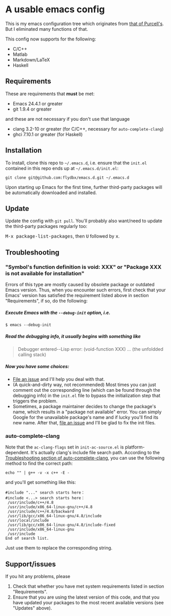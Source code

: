 # A usable emacs config

This is my emacs configuration tree which originates from [that of Purcell's](https://github.com/purcell/emacs.d). But I eliminated many functions of that.

This config now supports for the following:

* C/C++
* Matlab
* Markdown/LaTeX
* Haskell

## Requirements
These are requirements that **must** be met:

* Emacs 24.4.1 or greater
* git 1.9.4 or greater

and these are not necessary if you don't use that language

* clang 3.2-10 or greater (for C/C++, necessary for `auto-complete-clang`)
* ghci 7.10.1 or greater (for Haskell)

## Installation
To install, clone this repo to `~/.emacs.d`, i.e. ensure that the
`init.el` contained in this repo ends up at `~/.emacs.d/init.el`:

```
git clone git@github.com:flydbx/emacs.d.git ~/.emacs.d
```

Upon starting up Emacs for the first time, further third-party
packages will be automatically downloaded and installed.

## Update

Update the config with `git pull`. You'll probably also want/need to update
the third-party packages regularly too:

<kbd>M-x package-list-packages</kbd>, then <kbd>U</kbd> followed by <kbd>x</kbd>.

## Troubleshooting

### "Symbol's function definition is void: XXX" or "Package XXX is not available for installation"
Errors of this type are mostly caused by obsolete package or outdated Emacs version. Thus, when you encounter
such errors, first check that your Emacs' version has satisfied the requirement listed above in section 
"Requirements", if so, do the following:

##### Execute Emacs with the `--debug-init` option, i.e.
```
$ emacs --debug-init
```

##### Read the debugging info, it usually begins with something like

> Debugger entered--Lisp error: (void-function XXX)
  ... (the unfoldded calling stack)

##### Now you have some choices:
  * [File an issue](https://github.com/xyguo/emacs.d/issues) and I'll help you deal with that.
  * (A quick-and-dirty way, not recommended) Most times you can just comment out the corresponding line (which can be found through the debugging info) in the `init.el` file to bypass the initialization step that triggers the problem. 
  * Sometimes, a package maintainer decides to change the package's name, which results in a "package not available" error. You can simply Google for the unavailable package's name and if lucky you'll find its new name. After that, [file an issue](https://github.com/xyguo/emacs.d/issues) and I'll be glad to fix the init files.

### auto-complete-clang
Note that the `ac-clang-flags` set in `init-ac-source.el` is platform-dependent. It's actually clang's include file search path. According to the [Troubleshooting section of auto-complete-clang](https://github.com/brianjcj/auto-complete-clang), you can use the following method to find the correct path:

```
echo "" | g++ -v -x c++ -E -
```

and you'll get something like this:

```
#include "..." search starts here：
#include <...> search starts here：
 /usr/include/c++/4.8
 /usr/include/x86_64-linux-gnu/c++/4.8
 /usr/include/c++/4.8/backward
 /usr/lib/gcc/x86_64-linux-gnu/4.8/include
 /usr/local/include
 /usr/lib/gcc/x86_64-linux-gnu/4.8/include-fixed
 /usr/include/x86_64-linux-gnu
 /usr/include
End of search list.
```
Just use them to replace the corresponding string.

## Support/issues
If you hit any problems, please 

1. Check that whether you have met system requirements listed in section "Requirements".
2. Ensure that you are using the latest version of this code, and that you have updated your packages to the most recent available versions (see "Updates" above). 


